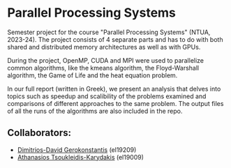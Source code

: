 # Parallel Processing Systems

Semester project for the course "Parallel Processing Systems" (NTUA, 2023-24).
The project consists of 4 separate parts and has to do with both shared and distributed memory architectures
as well as with GPUs.

During the project, OpenMP, CUDA and MPI were used to parallelize common algorithms, like the kmeans algorithm,
the Floyd-Warshall algorithm, the Game of Life and the heat equation problem.

In our full report (written in Greek), we present an analysis that delves into topics such as speedup and scalibility
of the problems examined and comparisons of different approaches to the same problem. The output files of all the
runs of the algorithms are also included in the repo.

## Collaborators:
- [Dimitrios-David Gerokonstantis](https://github.com/DimitrisDavidGerokonstantis)  (el19209)
- [Athanasios Tsoukleidis-Karydakis](https://github.com/ThanosTsoukleidis-Karydakis)  (el19009)
